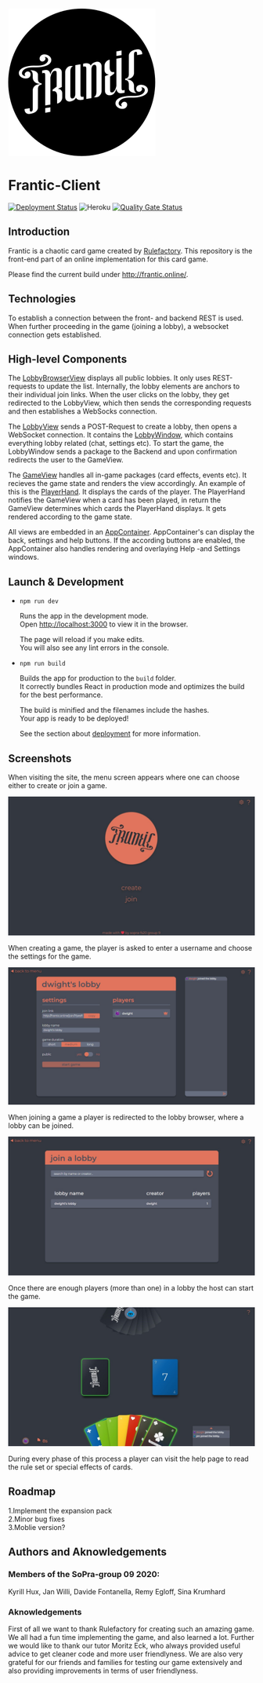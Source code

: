 ![Logo](src/assets/frantic/logo-hollow.svg)

# Frantic-Client
[![Deployment Status](https://github.com/soprafs20-group09/frantic-client/workflows/Deploy%20Project/badge.svg)](https://github.com/soprafs20-group09/frantic-client/actions)
![Heroku](https://heroku-badge.herokuapp.com/?app=sopra-fs20-group-09-client)
[![Quality Gate Status](https://sonarcloud.io/api/project_badges/measure?project=soprafs20-group09_frantic-client&metric=alert_status)](https://sonarcloud.io/dashboard?id=soprafs20-group09_frantic-client)

## Introduction

Frantic is a chaotic card game created by [Rulefactory](https://rulefactory.ch). This repository is the front-end part of an online implementation for this card game. 

Please find the current build under http://frantic.online/.

## Technologies

To establish a connection between the front- and backend REST is used. When further proceeding in the game (joining a lobby), a websocket connection gets established.

## High-level Components

The [LobbyBrowserView](src/components/views/LobbyBrowserView.js) displays all public lobbies. It only uses REST-requests to update the list. Internally, the lobby elements are anchors to their individual join links. When the user clicks on the lobby, they get redirected to the LobbyView, which then sends the corresponding requests and then establishes a WebSocks connection.

The [LobbyView](src/components/views/LobbyView.js) sends a POST-Request to create a lobby, then opens a WebSocket connection. It contains the [LobbyWindow](src/components/ui/lobby/LobbyWindow.js), which contains everything lobby related (chat, settings etc). To start the game, the LobbyWindow sends a package to the Backend and upon confirmation redirects the user to the GameView.

The [GameView](src/components/views/GameView.js) handles all in-game packages (card effects, events etc). It recieves the game state and renders the view accordingly. An example of this is the [PlayerHand](src/components/ui/ingame/PlayerHand.js). It displays the cards of the player. The PlayerHand notifies the GameView when a card has been played, in return the GameView determines which cards the PlayerHand displays. It gets rendered according to the game state. 

All views are embedded in an [AppContainer](src/components/ui/AppContainer.js). AppContainer's can display the back, settings and help buttons. If the according buttons are enabled, the AppContainer also handles rendering and overlaying Help -and Settings windows.

## Launch & Development

* `npm run dev`

  Runs the app in the development mode.<br />
  Open [http://localhost:3000](http://localhost:3000) to view it in the browser.

  The page will reload if you make edits.<br />
  You will also see any lint errors in the console.

* `npm run build`

  Builds the app for production to the `build` folder.<br />
  It correctly bundles React in production mode and optimizes the build for the best performance.

  The build is minified and the filenames include the hashes.<br />
  Your app is ready to be deployed!

  See the section about [deployment](https://facebook.github.io/create-react-app/docs/deployment) for more information.
  
 ## Screenshots
  
 When visiting the site, the menu screen appears where one can choose either to create or join a game. 
  
 ![alt text](markdown/main_menu.jpg)
  
 When creating a game, the player is asked to enter a username and choose the settings for the game.
  
 ![alt text](markdown/lobby-host.jpg)
  
 When joining a game a player is redirected to the lobby browser, where a lobby can be joined.
  
 ![alt text](markdown/lobby-browser.jpg)
  
 Once there are enough players (more than one) in a lobby the host can start the game.
  
 ![alt text](markdown/ingame.jpg)
  
 During every phase of this process a player can visit the help page to read the rule set or special effects of cards.
  
 ## Roadmap
  
 1.Implement the expansion pack  
 2.Minor bug fixes   
 3.Moblie version?
  
 ## Authors and Aknowledgements
  
 ### Members of the SoPra-group 09 2020:
  
 Kyrill Hux, Jan Willi, Davide Fontanella, Remy Egloff, Sina Krumhard
  
 ### Aknowledgements
  
First of all we want to thank Rulefactory for creating such an amazing game. We all had a fun time implementing the game, and also learned a lot.
Further we would like to thank our tutor Moritz Eck, who always provided useful advice to get cleaner code and more user friendlyness. We are also very grateful for our friends and families for testing our game extensively and also providing improvements in terms of user friendlyness.
